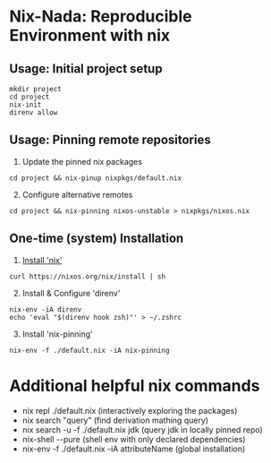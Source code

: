 # Nix-Nada: Reproducible Environment with nix

## Usage: Initial project setup

```
mkdir project
cd project
nix-init
direnv allow
```

## Usage: Pinning remote repositories

1) Update the pinned nix packages

`cd project && nix-pinup nixpkgs/default.nix`

2)  Configure alternative remotes

`cd project && nix-pinning nixos-unstable > nixpkgs/nixos.nix`

## One-time (system) Installation

1) [Install 'nix'](https://nixos.org/nix/download.html)

  ```curl https://nixos.org/nix/install | sh```

2) Install & Configure 'direnv'

  ```
  nix-env -iA direnv
  echo 'eval "$(direnv hook zsh)"' > ~/.zshrc
  ```

3) Install 'nix-pinning'

  ```nix-env -f ./default.nix -iA nix-pinning```


# Additional helpful nix commands

- nix repl ./default.nix    (interactively exploring the packages)
- nix search "query"        (find derivation mathing query)
- nix search -u -f ./default.nix jdk (query jdk in locally pinned repo)
- nix-shell --pure          (shell env with only declared dependencies)
- nix-env -f ./default.nix -iA attributeName (global installation)


